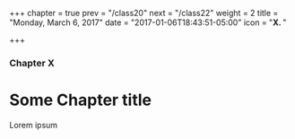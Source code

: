 +++
chapter = true
prev = "/class20"
next = "/class22"
weight = 2
title = "Monday, March 6, 2017"
date = "2017-01-06T18:43:51-05:00"
icon = "<b>X. </b>"

+++

### Chapter X

# Some Chapter title

Lorem ipsum
